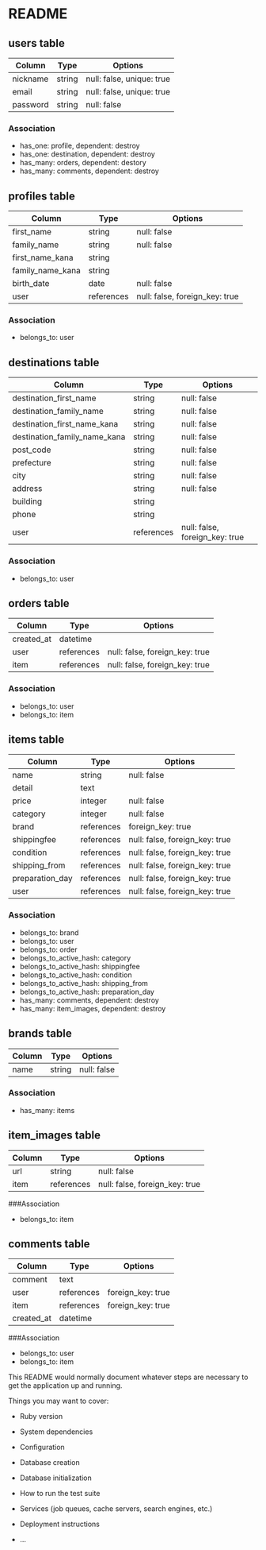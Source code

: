 # README


## users table

|Column|Type|Options|
|------|----| -------|
|nickname|string|null: false, unique: true|
|email|string|null: false, unique: true|
|password|string|null: false|

### Association
- has_one: profile, dependent: destroy
- has_one: destination, dependent: destroy
- has_many: orders, dependent: destory
- has_many: comments, dependent: destroy


## profiles table

|Column|Type|Options|
|------|----|-------|
|first_name|string|null: false|
|family_name|string|null: false|
|first_name_kana|string||null: false|
|family_name_kana|string||null: false|
|birth_date|date|null: false|
|user|references|null: false, foreign_key: true|

### Association
- belongs_to: user


## destinations table

|Column|Type|Options|
|------|----|-------|
|destination_first_name|string|null: false|
|destination_family_name|string|null: false|
|destination_first_name_kana|string|null: false|
|destination_family_name_kana|string|null: false|
|post_code|string|null: false|
|prefecture|string|null: false|
|city|string|null: false|
|address|string|null: false|
|building|string||
|phone|string||
|user|references|null: false, foreign_key: true|

### Association
- belongs_to: user


## orders table
|Column|Type|Options|
|------|----|-------|
|created_at|datetime||
|user|references|null: false, foreign_key: true|
|item|references|null: false, foreign_key: true|

### Association
- belongs_to: user
- belongs_to: item


## items table

|Column|Type|Options|
|------|----|-------|
|name|string|null: false|
|detail|text||
|price|integer|null: false|
|category|integer|null: false|
|brand|references|foreign_key: true|
|shippingfee|references|null: false, foreign_key: true|
|condition|references|null: false, foreign_key: true|
|shipping_from|references|null: false, foreign_key: true|
|preparation_day|references|null: false, foreign_key: true|
|user|references|null: false, foreign_key: true|

### Association

- belongs_to: brand
- belongs_to: user
- belongs_to: order
- belongs_to_active_hash: category
- belongs_to_active_hash: shippingfee
- belongs_to_active_hash: condition
- belongs_to_active_hash: shipping_from
- belongs_to_active_hash: preparation_day
- has_many: comments, dependent: destroy
- has_many: item_images, dependent: destroy


## brands table

|Column|Type|Options|
|------|----|-------|
|name|string|null: false|

### Association
- has_many: items


## item_images table

|Column|Type|Options|
|------|----|-------|
|url|string|null: false|
|item|references|null: false, foreign_key: true|

###Association

- belongs_to: item


## comments table

|Column|Type|Options|
|------|----|-------|
|comment|text||
|user|references|foreign_key: true|
|item|references|foreign_key: true|
|created_at|datetime||

###Association

- belongs_to: user
- belongs_to: item



This README would normally document whatever steps are necessary to get the
application up and running.

Things you may want to cover:

* Ruby version

* System dependencies

* Configuration

* Database creation

* Database initialization

* How to run the test suite

* Services (job queues, cache servers, search engines, etc.)

* Deployment instructions

* ...
